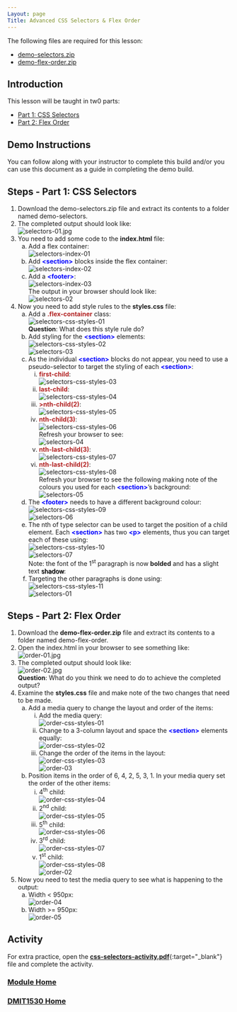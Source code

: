 ```yaml
---
Layout: page
Title: Advanced CSS Selectors & Flex Order
---
```


<style>
    .shadow{
        text-shadow: 1px 1px;
    }
    .css-class{
        color: firebrick;
        font-weight: bold;
    }
    .html-class{
        color: blue;
        font-weight: bold;
    }
</style>

The following files are required for this lesson:
* [demo-selectors.zip](files/demo-selectors.zip)
* [demo-flex-order.zip](files/demo-flex-order.zip)
<!--* [demo-flexbox-layout.zip](files/demo-flexbox-layout.zip)-->

## Introduction
This lesson will be taught in tw0 parts:
* [Part 1: CSS Selectors](#selectors)
* [Part 2: Flex Order](#order)
<!--* [Part 3: Flexbox Layout](#layout)-->

## Demo Instructions
You can follow along with your instructor to complete this build and/or you can use this document as a guide in completing the demo build.

## Steps - <a ID="selectors">Part 1</a>: CSS Selectors
1.	Download the demo-selectors.zip file and extract its contents to a folder named demo-selectors.
2.	The completed output should look like:<br>
![selectors-01.jpg](files/selectors-01.jpg)
3.	You need to add some code to the **index.html** file:<br>
    <ol type="a">
        <li>Add a flex container:<br>
        <img src="files/selectors-index-01.jpg" alt="selectors-index-01">
        </li>
        <li>Add <span class="html-class">&lt;section&gt;</span> blocks inside the flex container:<br>
        <img src="files/selectors-index-02.jpg" alt="selectors-index-02">
        </li>
        <li>Add a <span class="html-class">&lt;footer&gt;</span>:<br>
        <img src="files/selectors-index-03.jpg" alt="selectors-index-03"><br>
        The output in your browser should look like:<br>
        <img src="files/selectors-02.jpg" alt="selectors-02">
        </li>
    </ol>
4.	Now you need to add style rules to the **styles.css** file:<br>
    <ol type="a">
        <li>Add a <span class="css-class">.flex-container</span> class:<br>
        <img src="files/selectors-css-styles-01.jpg" alt="selectors-css-styles-01"><br>
        <b>Question</b>: What does this style rule do?
        </li>
        <li>Add styling for the <span class="html-class">&lt;section&gt;</span> elements:<br>
        <img src="files/selectors-css-styles-02.jpg" alt="selectors-css-styles-02"><br>
        <img src="files/selectors-03.jpg" alt="selectors-03">
        </li>
        <li>As the individual <span class="html-class">&lt;section&gt;</span> blocks do not appear, you need to use a pseudo-selector to target the styling of each <span class="html-class">&lt;section&gt;</span>:
            <ol type="i">
                <li><span class="css-class">first-child</span>:<br>
                <img src="files/selectors-css-styles-03.jpg" alt="selectors-css-styles-03">
                </li>
                <li><span class="css-class">last-child</span>:<br>
                <img src="files/selectors-css-styles-04.jpg" alt="selectors-css-styles-04">
                </li>
                <li><span class="css-class">>nth-child(2)</span>:<br>
                <img src="files/selectors-css-styles-05.jpg" alt="selectors-css-styles-05">
                </li>
                <li><span class="css-class">nth-child(3)</span>:<br>
                <img src="files/selectors-css-styles-06.jpg" alt="selectors-css-styles-06"><br>
                Refresh your browser to see:<br>
                <img src="files/selectors-04.jpg" alt="selectors-04">
                </li>
                <li><span class="css-class">nth-last-child(3)</span>:<br>
                <img src="files/selectors-css-styles-07.jpg" alt="selectors-css-styles-07">
                </li>
                <li><span class="css-class">nth-last-child(2)</span>:<br>
                <img src="files/selectors-css-styles-08.jpg" alt="selectors-css-styles-08"><br>
                Refresh your browser to see the following making note of the colours you used for each <span class="html-class">&lt;section&gt;</span>’s background:<br>
                <img src="files/selectors-05.jpg" alt="selectors-05">
                </li>
            </ol>
        </li>
        <li>The <span class="html-class">&lt;footer&gt;</span> needs to have a different background colour:<br>
        <img src="files/selectors-css-styles-09.jpg" alt="selectors-css-styles-09"><br>
        <img src="files/selectors-06.jpg" alt="selectors-06">
        </li>
        <li>The nth of type selector can be used to target the position of a child element. Each <span class="html-class">&lt;section&gt;</span> has two <span class="html-class">&lt;p&gt;</span> elements, thus you can target each of these using:<br>
        <img src="files/selectors-css-styles-10.jpg" alt="selectors-css-styles-10"><br>
        <img src="files/selectors-07.jpg" alt="selectors-07"><br>
        Note: the font of the 1<sup>st</sup> paragraph is now <b>bolded</b> and has a slight text <span class="shadow">shadow</span>:
        </li>
        <li>Targeting the other paragraphs is done using:<br>
        <img src="files/selectors-css-styles-11.jpg" alt="selectors-css-styles-11"><br>
        <img src="files/selectors-01.jpg" alt="selectors-01">
        </li>
    </ol>

## Steps - <a ID="order">Part 2</a>: Flex Order
1.	Download the **demo-flex-order.zip** file and extract its contents to a folder named demo-flex-order.
2.	Open the index.html in your browser to see something like:<br>
![order-01.jpg](files/order-01.jpg)
3.	The completed output should look like:<br>
![order-02.jpg](files/order-02.jpg)<br>
**Question**: What do you think we need to do to achieve the completed output?
4.	Examine the **styles.css** file and make note of the two changes that need to be made.<br>
    <ol type="a">
        <li>Add a media query to change the layout and order of the items:<br>
            <ol type="i">
                <li>Add the media query:<br>
                <img src="files/order-css-styles-01.jpg" alt="order-css-styles-01">
                </li>
                <li>Change to a 3-column layout and space the <span class="html-class">&lt;section&gt;</span> elements equally:<br>
                <img src="files/order-css-styles-02.jpg" alt="order-css-styles-02">
                </li>
                <li>Change the order of the items in the layout:<br>
                <img src="files/order-css-styles-03.jpg" alt="order-css-styles-03"><br>
                <img src="files/order-03.jpg" alt="order-03">
                </li>
            </ol>
        </li>
        <li>Position items in the order of 6, 4, 2, 5, 3, 1. In your media query set the order of the other items:<br>
            <ol type="i">
                <li>4<sup>th</sup> child:<br>
                <img src="files/order-css-styles-04.jpg" alt="order-css-styles-04">
                </li>
                <li>2<sup>nd</sup> child:<br>
                <img src="files/order-css-styles-05.jpg" alt="order-css-styles-05">
                </li>
                <li>5<sup>th</sup> child:<br>
                <img src="files/order-css-styles-06.jpg" alt="order-css-styles-06">
                </li>
                <li>3<sup>rd</sup> child:<br>
                <img src="files/order-css-styles-07.jpg" alt="order-css-styles-07">
                </li>
                <li>1<sup>st</sup> child:<br>
                <img src="files/order-css-styles-08.jpg" alt="order-css-styles-08">
                <br><img src="files/order-02.jpg" alt="order-02">
                </li>
            </ol>
        </li>
    </ol>
5.	Now you need to test the media query to see what is happening to the output:<br>
    <ol type="a">
        <li>Width < 950px:<br>
        <img src="files/order-04.jpg" alt="order-04">
        </li>
        <li>Width >= 950px:<br>
        <img src="files/order-05.jpg" alt="order-05">
        </li>
    </ol>

## Activity
For extra practice, open the [**css-selectors-activity.pdf**](files/css-selectors-activity.pdf){:target="_blank"} file and complete the activity.

### [Module Home](../module1.md)
### [DMIT1530 Home](../../)
